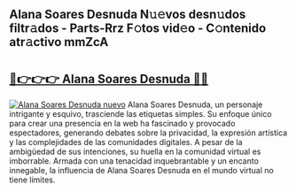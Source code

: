 ## Alana Soares Desnuda N𝚞𝚎vos desn𝚞dos filtr𝚊dos - Parts-Rrz F𝚘tos vid𝚎o - C𝚘ntenido atr𝚊ctivo mmZcA

# <h2><a href="http://mb34fz.tromn.icu/?c=Alana+Soares+Desnuda">🔗👉👉👉 Alana Soares Desnuda 🔗🔗</a></h2>

[![Alana Soares Desnuda nuevo](https://i.imgur.com/pEAQMta.gif)](http://mb34fz.tromn.icu/?c=Alana+Soares+Desnuda)
Alana Soares Desnuda, un personaje intrigante y esquivo, trasciende las etiquetas simples. Su enfoque único para crear una presencia en la web ha fascinado y provocado espectadores, generando debates sobre la privacidad, la expresión artística y las complejidades de las comunidades digitales. A pesar de la ambigüedad de sus intenciones, su huella en la comunidad virtual es imborrable. Armada con una tenacidad inquebrantable y un encanto innegable, la influencia de Alana Soares Desnuda en el mundo virtual no tiene límites.
